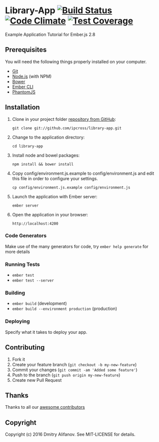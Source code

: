Library-App [![Build Status](https://travis-ci.org/ipcross/library-app.svg?branch=master)](https://travis-ci.org/ipcross/library-app) [![Code Climate](https://codeclimate.com/github/ipcross/library-app/badges/gpa.svg)](https://codeclimate.com/github/ipcross/library-app) [![Test Coverage](https://codeclimate.com/github/ipcross/library-app/badges/coverage.svg)](https://codeclimate.com/github/ipcross/library-app/coverage)
=========

Example Application Tutorial for Ember.js 2.8

## Prerequisites

You will need the following things properly installed on your computer.

* [Git](http://git-scm.com/)
* [Node.js](http://nodejs.org/) (with NPM)
* [Bower](http://bower.io/)
* [Ember CLI](http://ember-cli.com/)
* [PhantomJS](http://phantomjs.org/)

## Installation

1. Clone in your project folder [repository from GitHub](https://github.com/ipcross/library-app):

    ```
    git clone git://github.com/ipcross/library-app.git
    ```

2. Change to the application directory:

    ```
    cd library-app
    ```

3. Install node and bowel packages:

    ```
    npm install && bower install
    ```

4. Copy config/environment.js.example to config/environment.js and edit this file in order to configure your settings.

    ```
    cp config/environment.js.example config/environment.js
    ```


5. Launch the application with Ember server:

    ```
    ember server
    ```

6. Open the application in your browser:

    ```
    http://localhost:4200
    ```


### Code Generators

Make use of the many generators for code, try `ember help generate` for more details

### Running Tests

* `ember test`
* `ember test --server`

### Building

* `ember build` (development)
* `ember build --environment production` (production)

### Deploying

Specify what it takes to deploy your app.

## Contributing

1. Fork it
2. Create your feature branch (`git checkout -b my-new-feature`)
3. Commit your changes (`git commit -am 'Added some feature'`)
4. Push to the branch (`git push origin my-new-feature`)
5. Create new Pull Request

## Thanks

Thanks to all our [awesome
contributors](https://github.com/ipcross/library-app/graphs/contributors)

## Copyright

Copyright (c) 2016 Dmitry Alifanov. See MIT-LICENSE for details.
